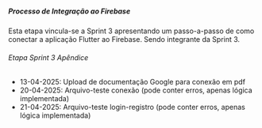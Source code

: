 ##### Processo de Integração ao Firebase 

Esta etapa vincula-se a Sprint 3 apresentando um passo-a-passo de como conectar a aplicação Flutter ao Firebase.
Sendo integrante da Sprint 3.

###### Etapa Sprint 3 Apêndice 

- 13-04-2025: Upload de documentação Google para conexão em pdf
- 20-04-2025: Arquivo-teste conexão (pode conter erros, apenas lógica implementada)
- 21-04-2025: Arquivo-teste login-registro (pode conter erros, apenas lógica implementada)
